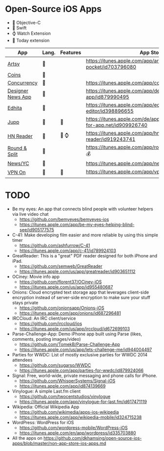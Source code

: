 # Open-Source iOS Apps

- :large_blue_circle: Objective-C
- :large_orange_diamond: Swift
- :watch: Watch Extension
- :date: Today extension

App   | Lang. | Features | App Store
------------- | ---- | ---- | ----
[Artsy](https://github.com/artsy/eigen) | :large_blue_circle: | | https://itunes.apple.com/app/artsy-art-world-in-your-pocket/id703796080
[Coins](https://github.com/nothingmagical/coins) | :large_orange_diamond: 
[Concurrency](https://github.com/nicklockwood/Concurrency) | :large_blue_circle: | | https://itunes.apple.com/app/concurrency/id738872892
[Designer News App](https://github.com/MengTo/DesignerNewsApp) |  :large_orange_diamond: | | https://itunes.apple.com/app/designer-news-app/id879990495
[Edhita](https://github.com/tnantoka/edhita) | :large_orange_diamond: | | https://itunes.apple.com/app/edhita-open-source-text-editor/id398896655
[Jupp](https://github.com/dasdom/Jupp)  | :large_orange_diamond: | :date: | https://itunes.apple.com/de/app/jupp-share-extension-for-app.net/id909926740
[HN Reader](https://github.com/Dimillian/SwiftHN) | :large_orange_diamond: | :date: :watch: | https://itunes.apple.com/app/hn-reader-hacker-news-reader/id919243741
[Round & Split](https://github.com/lukhnos/roundandsplit) | :large_orange_diamond: | | https://itunes.apple.com/app/round-split/id912288737 :moneybag:
[News/YC](https://github.com/bennyguitar/News-YC---iPhone) | :large_orange_diamond: | | https://itunes.apple.com/app/news-yc/id592893508
[VPN On](https://github.com/lexrus/VPNOn) | :large_orange_diamond: | :date: | https://itunes.apple.com/app/vpn-on/id951344279 :moneybag:

# TODO

- Be my eyes: An app that connects blind people with volunteer helpers via live video chat
  - https://github.com/bemyeyes/bemyeyes-ios
  - https://itunes.apple.com/app/be-my-eyes-helping-blind-see/id905177575   
- C-41: Make developing film easier and more reliable by using this simple timer
  - https://github.com/ashfurrow/C-41
  - https://itunes.apple.com/app/c-41/id789924103
- GreatReader: This is a "great" PDF reader designed for both iPhone and iPad.
  - https://github.com/semweb/GreatReader
  - https://itunes.apple.com/us/app/greatreader/id903651112
- OCiney: Movie info app
  - https://github.com/florent37/OCiney-iOS
  - https://itunes.apple.com/us/app/id955480687
- Onions: Cloud encrypted text storage app that leverages client-side encryption instead of server-side encryption to make sure your stuff stays private
  - https://github.com/onionsapp/Onions-iOS
  - https://itunes.apple.com/app/onions/id687296481
- IRCCloud: An IRC client/service
  - https://github.com/irccloud/ios
  - https://itunes.apple.com/us/app/irccloud/id672699103
- Parse-Challenge-App: Demo iPhone app built using Parse (likes, comments, posting images/video)
  - https://github.com/TomekB/Parse-Challenge-App
  - https://itunes.apple.com/us/app/lets-challenge-me/id944004497
- Parties for WWDC: List of mostly exclusive parties for WWDC 2014 attendees
  - https://github.com/sugarso/WWDC
  - https://itunes.apple.com/app/parties-for-wwdc/id879924066
- Signal: Free, world-wide, private messaging and phone calls for iPhone.
  - https://github.com/WhisperSystems/Signal-iOS
  - https://itunes.apple.com/app/id874139669
- Vinylogue: A simple Last.fm client
  - https://github.com/twocentstudios/vinylogue
  - https://itunes.apple.com/app/vinylogue-for-last.fm/id617471119
- Wikipedia: Official Wikipedia App
  - https://github.com/wikimedia/apps-ios-wikipedia
  - https://itunes.apple.com/app/wikipedia-mobile/id324715238
- WordPress: WordPress for iOS
  - https://github.com/wordpress-mobile/WordPress-iOS
  - https://itunes.apple.com/en/app/wordpress/id335703880
- All the apps on https://github.com/dkhamsing/open-source-ios-apps/blob/master/non-app-store-ios-apps.md
